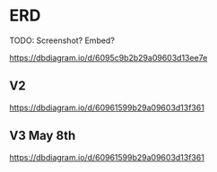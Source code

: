 # ERD

TODO: Screenshot? Embed?

https://dbdiagram.io/d/6095c9b2b29a09603d13ee7e

## V2
https://dbdiagram.io/d/60961599b29a09603d13f361

## V3 May 8th

https://dbdiagram.io/d/60961599b29a09603d13f361